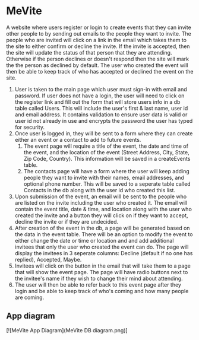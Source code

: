 # MeVite
A website where users register or login to create events that they can invite other people to by sending out emails to the people they want to invite. The people who are invited will click on a link in the email which takes them to the site to either confirm or decline the invite. If the invite is accepted, then the site will update the status of that person that they are attending. Otherwise if the person declines or doesn't respond then the site will mark the the person as declined by default. The user who created the event will then be able to keep track of who has accepted or declined the event on the site.

1. User is taken to the main page which user must sign-in with email and password. If user does not have a login, the user will need to click on the register link and fill out the form that will store users info in a db table called Users. This will include the user's first & last name, user id and email address. It contains validation to ensure user data is valid or user id not already in use and encrypts the password the user has typed for security.
2. Once user is logged in, they will be sent to a form where they can create either an event or a contact to add to future events.
    1.  The event page will require a title of the event, the date and time of the event, and the location of the event (Street Address, City, State, Zip Code, Country). This information will be saved in a createEvents table.
    2.  The contacts page will have a form where the user will keep adding people they want to invite with their names, email addresses, and optional phone number. This will be saved to a seperate table called Contacts in the db along with the user id who created this list.
3. Upon submission of the event, an email will be sent to the people who are listed on the invite including the user who created it. The email will contain the event title, date & time, and location along with the user who created the invite and a button they will click on if they want to accept, decline the invite or if they are undecided.
4. After creation of the event in the db, a page will be generated based on the data in the event table. There will be an option to modify the event to either change the date or time or location and and add additional invitees that only the user who created the event can do. The page will display the invitees in 3 seperate columns: Decline (default if no one has replied), Accepted, Maybe.
5. Invitees will click on the button in the email that will take them to a page that will show the event page. The page will have radio buttons next to the invitee's name if they wish to change their mind about attending. 
6. The user will then be able to refer back to this event page after they login and be able to keep track of who's coming and how many people are coming.

## App diagram
[![MeVite App Diagram](MeVite DB diagram.png)]